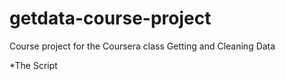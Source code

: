 getdata-course-project
======================

Course project for the Coursera class Getting and Cleaning Data

*The Script

